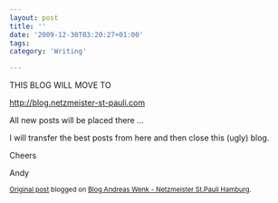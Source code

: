 ```yaml
---
layout: post
title: ''
date: '2009-12-30T03:20:27+01:00'
tags:
category: 'Writing'

---
```

<p>THIS BLOG WILL MOVE TO </p> <p><a href="http://blog.netzmeister-st-pauli.com" target="_blank"><a href="http://blog.netzmeister-st-pauli.com" target="_blank">http://blog.netzmeister-st-pauli.com</a></a></p> <p>All new posts will be placed there &#8230;</p> <p>I will transfer the best posts from here and then close this (ugly) blog.</p> <p>Cheers</p> <p>Andy</p>
<div class="item_footer"><p><small><a href="http://blog.netzmeister-st-pauli.de/index.php/2009/12/30/this-blog-will-move" target="_blank">Original post</a> blogged on <a href="http://blog.netzmeister-st-pauli.de/" target="_blank">Blog Andreas Wenk - Netzmeister St.Pauli Hamburg</a>.</small></p></div>

